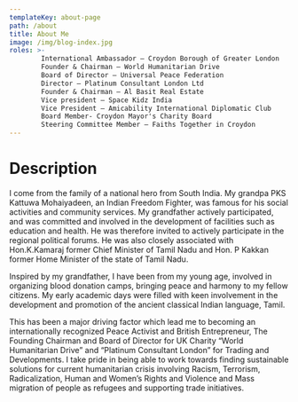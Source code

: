 ```yaml
---
templateKey: about-page
path: /about
title: About Me
image: /img/blog-index.jpg
roles: >-
        International Ambassador – Croydon Borough of Greater London
        Founder & Chairman – World Humanitarian Drive
        Board of Director – Universal Peace Federation
        Director – Platinum Consultant London Ltd
        Founder & Chairman – Al Basit Real Estate
        Vice president – Space Kidz India
        Vice President – Amicability International Diplomatic Club
        Board Member- Croydon Mayor's Charity Board
        Steering Committee Member – Faiths Together in Croydon
---
```


# **Description**  

I come from the family of a national hero from South India. My grandpa PKS Kattuwa Mohaiyadeen, an Indian Freedom Fighter, was famous for his social activities and community services. My grandfather actively participated, and was committed and involved in the development of facilities such as education and health. He was therefore invited to actively participate in the regional political forums. He was also closely associated with Hon.K.Kamaraj former Chief Minister of Tamil Nadu and Hon. P Kakkan former Home Minister of the state of Tamil Nadu.

Inspired by my grandfather, I have been from my young age, involved in organizing blood donation camps, bringing peace and harmony to my fellow citizens. My early academic days were filled with keen involvement in the development and promotion of the ancient classical Indian language, Tamil.

This has been a major driving factor which lead me to becoming an internationally recognized Peace Activist and British Entrepreneur, The Founding Chairman and Board of Director for UK Charity “World Humanitarian Drive” and “Platinum Consultant London” for Trading and Developments. I take pride in being able to work towards finding sustainable solutions for current humanitarian crisis involving Racism, Terrorism, Radicalization, Human and Women’s Rights and Violence and Mass migration of people as refugees and supporting trade initiatives.

